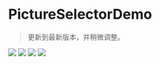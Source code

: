 # PictureSelectorDemo

> 更新到最新版本，并稍微调整。

![](https://github.com/yechaoa/PictureSelectorDemo/raw/master/pic/Screenshot_20180208-151435.png)
![](https://github.com/yechaoa/PictureSelectorDemo/raw/master/pic/Screenshot_20180208-151515.png)
![](https://github.com/yechaoa/PictureSelectorDemo/raw/master/pic/Screenshot_20180208-151505.png)
![](https://github.com/yechaoa/PictureSelectorDemo/raw/master/pic/Screenshot_20180208-151909.png)
